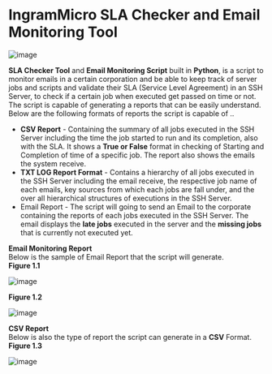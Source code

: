 # IngramMicro SLA Checker and Email Monitoring Tool

![image](https://user-images.githubusercontent.com/45601866/75427025-b83e5480-5980-11ea-9577-5fd5932db8b9.png)

<b>SLA Checker Tool</b> and <b>Email Monitoring Script</b> built in <b>Python</b>, is a script to monitor emails in a certain corporation and be able to keep track of server jobs and scripts and validate their SLA (Service Level Agreement) in an SSH Server, to check if a certain job when executed get passed on time or not.
The script is capable of generating a reports that can be easily understand. Below are the following formats of reports the script is capable of ..
<ul>
  <li><b>CSV Report</b> - Containing the summary of all jobs executed in the SSH Server including the time the job started to run and its completion, also with the SLA. It shows a <b>True or False</b> format in checking of Starting and Completion of time of a specific job. The report also shows the emails the system receive.</li>
  <li><b>TXT LOG Report Format</b> - Contains a hierarchy of all jobs executed in the SSH Server including the email receive, the respective job name of each emails, key sources from which each jobs are fall under, and the over all hierarchical structures of executions in the SSH Server.</li>
  <li>Email Report - The script will going to send an Email to the corporate containing the reports of each jobs executed in the SSH Server. The email displays the <b>late jobs</b> executed in the server and the <b>missing jobs</b> that is currently not executed yet.</li>
</ul>

<b>Email Monitoring Report</b><br/>
Below is the sample of Email Report that the script will generate.<br/>
<b>Figure 1.1</b>

![image](https://user-images.githubusercontent.com/45601866/75426507-c6d83c00-597f-11ea-98b9-e62faec3c1d0.png)

<b>Figure 1.2</b>

![image](https://user-images.githubusercontent.com/45601866/75426621-06068d00-5980-11ea-9754-45f454284307.png)

<b>CSV Report</b><br/>
Below is also the type of report the script can generate in a <b>CSV</b> Format.<br/>
<b>Figure 1.3</b>

![image](https://user-images.githubusercontent.com/45601866/75426798-567dea80-5980-11ea-9793-16936abc64b3.png)
